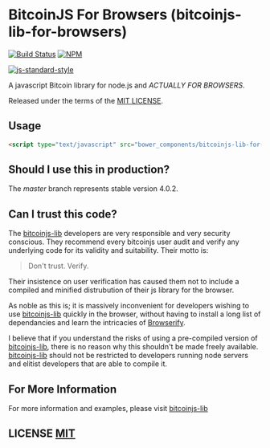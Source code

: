 # BitcoinJS For Browsers (bitcoinjs-lib-for-browsers)
[![Build Status](https://travis-ci.org/bitcoinjs/bitcoinjs-lib.png?branch=master)](https://travis-ci.org/bitcoinjs/bitcoinjs-lib)
[![NPM](https://img.shields.io/npm/v/bitcoinjs-lib.svg)](https://www.npmjs.org/package/bitcoinjs-lib)

[![js-standard-style](https://cdn.rawgit.com/feross/standard/master/badge.svg)](https://github.com/feross/standard)

A javascript Bitcoin library for node.js and *ACTUALLY FOR BROWSERS*.

Released under the terms of the [MIT LICENSE](LICENSE).

## Usage

```html
<script type="text/javascript" src="bower_components/bitcoinjs-lib-for-browsers/dist/bitcoinjs-lib-4.0.2.min.js"></script>
```

## Should I use this in production?
The *master* branch represents stable version 4.0.2.

## Can I trust this code?
The [bitcoinjs-lib](https://github.com/bitcoinjs/bitcoinjs-lib) developers are very responsible and very security conscious. They recommend every bitcoinjs user audit and verify any underlying code for its validity and suitability. Their motto is:

> Don't trust. Verify.

Their insistence on user verification has caused them not to include a compiled and minified distrubution of their js library for the browser.

As noble as this is; it is massively inconvenient for developers wishing to use [bitcoinjs-lib](https://github.com/bitcoinjs/bitcoinjs-lib) quickly in the browser, without having to install a long list of dependancies and learn the intricacies of [Browserify](https://github.com/substack/node-browserify).

I believe that if you understand the risks of using a pre-compiled version of [bitcoinjs-lib](https://github.com/bitcoinjs/bitcoinjs-lib), there is no reason why this shouldn't be made freely available. [bitcoinjs-lib](https://github.com/bitcoinjs/bitcoinjs-lib) should not be restricted to developers running node servers and elitist developers that are able to compile it.

## For More Information
For more information and examples, please visit [bitcoinjs-lib](https://github.com/bitcoinjs/bitcoinjs-lib)

## LICENSE [MIT](LICENSE)
